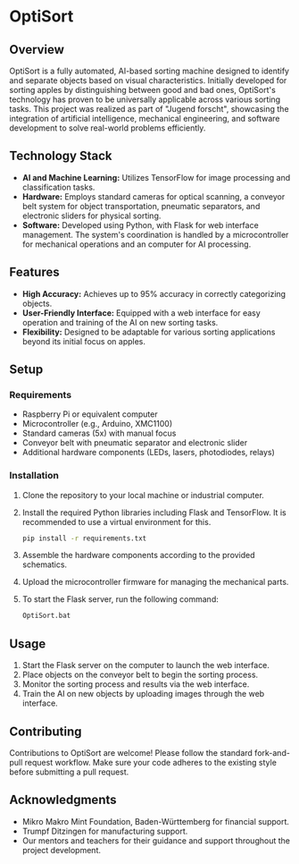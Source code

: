 # OptiSort

## Overview
OptiSort is a fully automated, AI-based sorting machine designed to identify and separate objects based on visual characteristics. Initially developed for sorting apples by distinguishing between good and bad ones, OptiSort's technology has proven to be universally applicable across various sorting tasks. This project was realized as part of "Jugend forscht", showcasing the integration of artificial intelligence, mechanical engineering, and software development to solve real-world problems efficiently.

## Technology Stack
- **AI and Machine Learning:** Utilizes TensorFlow for image processing and classification tasks.
- **Hardware:** Employs standard cameras for optical scanning, a conveyor belt system for object transportation, pneumatic separators, and electronic sliders for physical sorting.
- **Software:** Developed using Python, with Flask for web interface management. The system's coordination is handled by a microcontroller for mechanical operations and an computer for AI processing.

## Features
- **High Accuracy:** Achieves up to 95% accuracy in correctly categorizing objects.
- **User-Friendly Interface:** Equipped with a web interface for easy operation and training of the AI on new sorting tasks.
- **Flexibility:** Designed to be adaptable for various sorting applications beyond its initial focus on apples.

## Setup
### Requirements
- Raspberry Pi or equivalent computer
- Microcontroller (e.g., Arduino, XMC1100)
- Standard cameras (5x) with manual focus
- Conveyor belt with pneumatic separator and electronic slider
- Additional hardware components (LEDs, lasers, photodiodes, relays)

### Installation
1. Clone the repository to your local machine or industrial computer.
2. Install the required Python libraries including Flask and TensorFlow. It is recommended to use a virtual environment for this.
   
    ```bash
    pip install -r requirements.txt
    ```
3. Assemble the hardware components according to the provided schematics.
4. Upload the microcontroller firmware for managing the mechanical parts.
5. To start the Flask server, run the following command:

    ```bash
    OptiSort.bat
    ```

## Usage
1. Start the Flask server on the computer to launch the web interface.
2. Place objects on the conveyor belt to begin the sorting process.
3. Monitor the sorting process and results via the web interface.
4. Train the AI on new objects by uploading images through the web interface.

## Contributing
Contributions to OptiSort are welcome! Please follow the standard fork-and-pull request workflow. Make sure your code adheres to the existing style before submitting a pull request.

## Acknowledgments
- Mikro Makro Mint Foundation, Baden-Württemberg for financial support.
- Trumpf Ditzingen for manufacturing support.
- Our mentors and teachers for their guidance and support throughout the project development.
